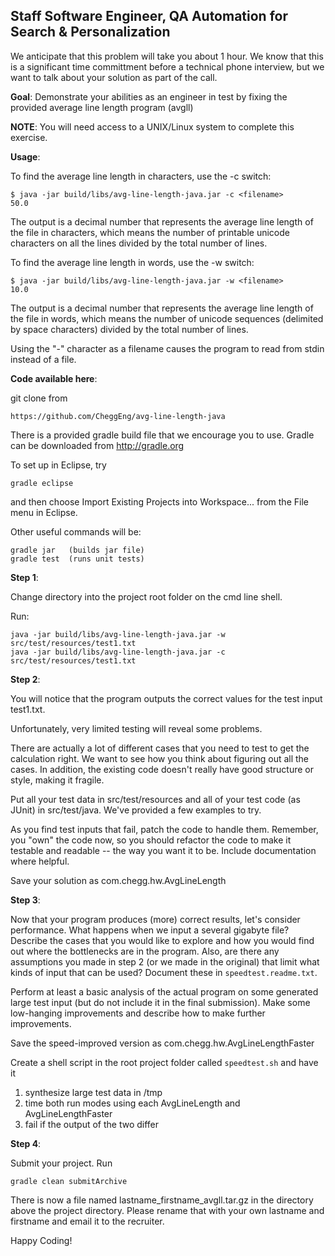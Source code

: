 Staff Software Engineer, QA Automation for Search & Personalization
-----------------------


We anticipate that this problem will take you about 1 hour. We know that this is a significant time committment before a technical phone interview, but we want to talk about your solution as part of the call.

__Goal__: Demonstrate your abilities as an engineer in test by fixing the provided average line length program (avgll)

__NOTE__: You will need access to a UNIX/Linux system to complete this exercise.

__Usage__: 

To find the average line length in characters, use the -c switch:

    $ java -jar build/libs/avg-line-length-java.jar -c <filename>
    50.0

The output is a decimal number that represents the average line length of the file in characters, which means the number of printable unicode characters on all the lines divided by the total number of lines.


To find the average line length in words, use the -w switch:

    $ java -jar build/libs/avg-line-length-java.jar -w <filename>
    10.0
    
The output is a decimal number that represents the average line length of the file in words, which means the number of unicode sequences (delimited by space characters) divided by the total number of lines.

Using the "-" character as a filename causes the program to read from stdin instead of a file.

__Code available here__: 
    
git clone from

    https://github.com/CheggEng/avg-line-length-java
    
There is a provided gradle build file that we encourage you to use. Gradle can be downloaded from http://gradle.org

To set up in Eclipse, try
    
    gradle eclipse

and then choose Import Existing Projects into Workspace... from the File menu in Eclipse.

Other useful commands will be:
    
    gradle jar   (builds jar file)
    gradle test  (runs unit tests)

__Step 1__:

Change directory into the project root folder on the cmd line shell.

Run:

    java -jar build/libs/avg-line-length-java.jar -w src/test/resources/test1.txt
    java -jar build/libs/avg-line-length-java.jar -c src/test/resources/test1.txt


__Step 2__:

You will notice that the program outputs the correct values for the test input test1.txt.

Unfortunately, very limited testing will reveal some problems.

There are actually a lot of different cases that you need to test to get the calculation right. We want to see how you think about figuring out all the cases. 
In addition, the existing code doesn't really have good structure or style, making it fragile.

Put all your test data in src/test/resources and all of your test code (as JUnit) in src/test/java. We've provided a few examples to try.

As you find test inputs that fail, patch the code to handle them. Remember, you "own" the code now, so you should refactor the code to make it testable and readable -- the way you want it to be. Include documentation where helpful.

Save your solution as com.chegg.hw.AvgLineLength

__Step 3__:

Now that your program produces (more) correct results, let's consider performance. What 
happens when we input a several gigabyte file? 
Describe the cases that you would like to explore and how you would find out where the 
bottlenecks are in the program. Also, are there any assumptions you made in step 2 
(or we made in the original) that limit what kinds of input that can be used? Document these in ``speedtest.readme.txt``.

Perform at least a basic analysis of the actual program on some generated large test input 
(but do not include it in the final submission). 
Make some low-hanging improvements and describe how to make further improvements.

Save the speed-improved version as com.chegg.hw.AvgLineLengthFaster

Create a shell script in the root project folder called ``speedtest.sh`` and have it

1. synthesize large test data in /tmp
2. time both run modes using each AvgLineLength and AvgLineLengthFaster
3. fail if the output of the two differ

__Step 4__:

Submit your project. Run

    gradle clean submitArchive
    
There is now a file named lastname_firstname_avgll.tar.gz in the directory above the project directory. Please rename that with your own lastname and firstname and email it to the recruiter.

Happy Coding!
